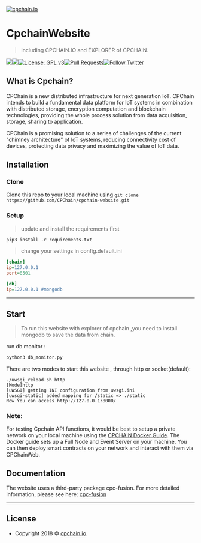 <a href="http://cpchain.io"><img src="http://54.251.145.14/static/img/logo_new.svg" title="cpchain.io" alt="cpchain.io"></a>



# CpchainWebsite

> Including CPCHAIN.IO and EXPLORER of CPCHAIN.

![](https://img.shields.io/badge/language-python3-orange.svg)![](https://img.shields.io/codeclimate/coverage/jekyll/jekyll.svg)[![License: GPL v3](https://img.shields.io/badge/License-GPLv3-blue.svg)](https://www.gnu.org/licenses/gpl-3.0)[![Pull Requests](https://img.shields.io/bitbucket/pr-raw/cpchain/chain.svg)](https://bitbucket.org/cpchain/chain/pull-requests/)[![Follow Twitter](https://img.shields.io/twitter/follow/cpchain_io.svg?label=Follow&style=social)](https://twitter.com/intent/follow?screen_name=cpchain_io)


## What is Cpchain?
CPChain is a new distributed infrastructure for next generation IoT. CPChain intends to build a fundamental data platform for IoT systems in combination with distributed storage, encryption computation and blockchain technologies, providing the whole process solution from data acquisition, storage, sharing to application.

CPChain is a promising solution to a series of challenges of the current "chimney architecture" of IoT systems, reducing connectivity cost of devices, protecting data privacy and maximizing the value of IoT data.




## Installation

### Clone

Clone this repo to your local machine using `git clone https://github.com/CPChain/cpchain-website.git`

### Setup


> update and install the requirements first
```python3
pip3 install -r requirements.txt
```
> change your settings in config.default.ini
```ini
[chain]
ip=127.0.0.1
port=8501

[db]
ip=127.0.0.1 #mongodb
```

---
## Start
> To run this website with explorer of cpchain ,you need to install mongodb to save the data from chain.

run db monitor :
```python
python3 db_monitor.py
```
There are two modes to start this website , through http or socket(default):
```shell
./uwsgi_reload.sh http                                                  
[Mode]http
[uWSGI] getting INI configuration from uwsgi.ini
[uwsgi-static] added mapping for /static => ./static
Now You can access http://127.0.0.1:8000/
```


### Note:

For testing Cpchain API functions, it would be best to setup a private network on your local machine using the <a href="http://docs.cpchain.io/deployment/deployment.html#download-docker" target="_blank">CPCHAIN Docker Guide</a>. The Docker guide sets up a Full Node and Event Server on your machine. 
You can then deploy smart contracts on your network and interact with them via CPChainWeb. 





## Documentation 

The website uses a third-party package cpc-fusion. For more detailed information, please see here:
<a href='http://docs.cpchain.io/api/cpc_fusion.cpc.html'>cpc-fusion</a>

---




## License

- Copyright 2018 © <a href="https://cpchain.io" target="_blank">cpchain.io</a>.

